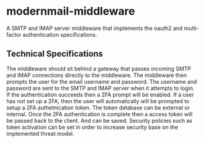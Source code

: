 # modernmail-middleware
A SMTP and IMAP server middleware that implements the oauth2 and multi-factor authentication specifications.

## Technical Specifications
The middleware should sit behind a gateway that passes incoming SMTP and IMAP connections
directly to the middleware. The middleware then prompts the user for the email username and password. The username and password are sent to the SMTP and IMAP server when it attempts to login. If the authentication succeeds then a 2FA prompt will be enabled. If a user has not set up a 2FA, then the user will automatically will be prompted to setup a 2FA authetnication token. The token database can be external or internal. Once the 2FA authentication is complete then a access token will be passed back to the client. And can be saved. Security policies such as token activation can be set in order to increase security base on the implemented threat model.
